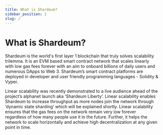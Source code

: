 ```yaml
---
title: What is Shardeum?
sidebar_position: 1
slug: /
---
```


# What is Shardeum?

Shardeum is the world's first layer 1 blockchain that truly solves scalability trilemma. It is an EVM based smart contract network that scales linearly with low gas fees forever with an aim to onboard billions of daily users and numerous DApps to Web 3. Shardeum’s smart contract platforms are deployed in developer and user friendly programming languages - Solidity & Vyper.

Linear scalability was recently demonstrated to a live audience ahead of the project’s alphanet launch aka ‘Shardeum Liberty’. Linear scalability enables Shardeum to increase throughput as more nodes join the network through ‘dynamic state sharding’ which will be explained shortly. Linear scalability ensures that the gas fees on the network remain very low forever regardless of how many people use it in the future. Further, it helps the network to scale horizontally and achieve high decentralization at any given point in time.
